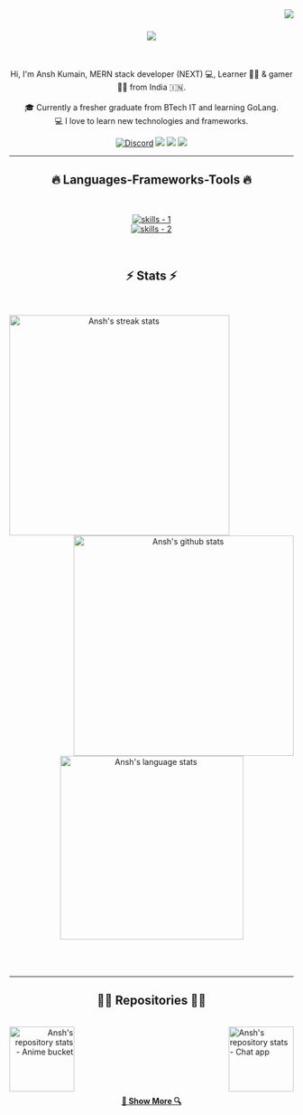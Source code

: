 <!-- profile view count -->
<img align="right" src="https://komarev.com/ghpvc/?username=vector17002">

<!-- introduction -->
<h1 align="center">
  <a href="https://git.io/typing-svg">
    <img src="https://readme-typing-svg.herokuapp.com/?lines=Hi+There!+👋;+Myself+Ansh!;&center=true&size=30">
  </a>
</h1>

<br />
<!-- about me -->
<p align="center">
  Hi, I'm Ansh Kumain, MERN stack developer (NEXT) 💻,  Learner 👨‍💻 &  gamer 🦸‍♂️ from India 🇮🇳.
  <br />
  <br />
  🎓 Currently a fresher graduate from BTech IT and learning GoLang.
  <br />
  💻 I love to learn new technologies and frameworks.
  <br />
</p>

<!-- social handles -->
<div align="center"> 
  <!-- discord -->
  <a href="https://discord.gg/Auj27uRv"><img alt="Discord" title="Discord" src="https://img.shields.io/badge/-Discord-7289DA?style=for-the-badge&logo=discord&logoColor=white"/></a>
  <!-- twitter -->
  <a href="https://twitter.com/ansh_kumain" target="_blank"><img src="https://img.shields.io/badge/X-000000?style=for-the-badge&logo=x&logoColor=white" target="_blank"></a> 
  <!-- gmail -->
  <a href="mailto:anshk17002@gmail.com"><img src="https://img.shields.io/badge/-Gmail-%23333?style=for-the-badge&logo=gmail&logoColor=white" target="_blank"></a>
  <!-- linkedin -->
  <a href="https://www.linkedin.com/in/ansh-kumain/" target="_blank"><img src="https://img.shields.io/badge/-LinkedIn-%230077B5?style=for-the-badge&logo=linkedin&logoColor=white" target="_blank"></a> 
</div>

<hr />
<!-- skills -->
<h2 align="center">🔥 Languages-Frameworks-Tools 🔥</h2>
<br />
<p align="center">
  <a href="https://skillicons.dev">
      <!-- first row -->
      <picture>
          <source media="(prefers-color-scheme: dark)" srcset="https://skillicons.dev/icons?i=git%2Creact%2Cnodejs%2Cgithub%2Cjavascript%2Ccss%2Cexpress%2Ctailwind%2Cstyledcomponents%2Cnextjs%2Chtml%2Ctypescript%2Cdocker%2Credis&theme=dark" />
<source media="(prefers-color-scheme: light), (prefers-color-scheme: no-preference)" srcset="https://skillicons.dev/icons?i=git%2Creact%2Cnodejs%2Cgithub%2Cjavascript%2Ccss%2Cexpress%2Ctailwind%2Cnextjs%2Chtml%2Ctypescript%2Cdocker%2Credis&theme=light" />
          <img src="https://skillicons.dev/icons?i=git%2Creact%2Cnodejs%2Cgithub%2Cjavascript%2Ccss%2Cexpress%2Ctailwind%2Cnextjs%2Chtml%2Ctypescript%2Cdocker%2Credis&theme=light" alt="skills - 1" />
        </picture>
          <br />
          <!-- second row -->
          <picture>
            <source media="(prefers-color-scheme: dark)" srcset="https://skillicons.dev/icons?i=bootstrap%2Cmongodb%2Credux%2Clinux%2Cvscode%2Cnetlify%2Cvercel%2Cpostman%2Cvim%2Cgo&theme=dark" />
            <source media="(prefers-color-scheme: light), (prefers-color-scheme: no-preference)" srcset="https://skillicons.dev/icons?i=bootstrap%2Cmongodb%2Credux%2Clinux%2Cvscode%2Cnetlify%2Cvercel%2Cpostman%2Cvim%2Cgo&theme=light" />
            <img src="https://skillicons.dev/icons?i=bootstrap%2Cmongodb%2Credux%2Clinux%2Cvscode%2Cnetlify%2Cvercel%2Cpostman%2Cvim%2Cgo&theme=light" alt="skills - 2" />
        </picture>

  </a>
</p>
<br />
<!-- stats -->
<h2 align="center">⚡ Stats ⚡</h2>
<br />
<p align=center>
<!-- first row -->
  <div align=center>
  <!-- streak stats -->
    <a href="https://github.com/denvercoder1/github-readme-streak-stats" title="Go to Source">
      <picture>
        <source media="(prefers-color-scheme: dark)" srcset="https://github-readme-streak-stats.herokuapp.com/?user=vector17002&theme=react&hide_border=true" />
        <source media="(prefers-color-scheme: light), (prefers-color-scheme: no-preference)" srcset="https://github-readme-streak-stats.herokuapp.com/?user=vector17002&theme=default&border=61dafb" />
        <img align="left" width=390 src="https://github-readme-streak-stats.herokuapp.com/?user=vector17002&theme=default&border=61dafb" alt="Ansh's streak stats" />
      </picture>
    </a>
  <!-- github stats -->
    <a href="https://github.com/anuraghazra/github-readme-stats" title="Go to Source">
      <picture>
        <source media="(prefers-color-scheme: dark)" srcset="https://github-readme-stats.vercel.app/api?username=vector17002&show_icons=true&theme=react&hide_border=true" />
        <source media="(prefers-color-scheme: light), (prefers-color-scheme: no-preference)" srcset="https://github-readme-stats.vercel.app/api?username=vector17002&show_icons=true&theme=default&border_color=61dafb" />
        <img align="right" width=390 src="https://github-readme-stats.vercel.app/api?username=vector17002&show_icons=true&theme=default&border_color=61dafb" alt="Ansh's github stats" />
      </picture>
    </a>
  </div>
  <!-- space -->
  <br /><br /><br /><br /><br /><br /><br /><br /><br />
<!-- second row -->
  <div align=center>
  <!-- language stats -->
    <a href="https://github.com/anuraghazra/github-readme-stats" title="Go to Source">
      <picture>
        <source media="(prefers-color-scheme: dark)" srcset="https://github-readme-stats.vercel.app/api/top-langs/?username=vector17002&langs_count=8&theme=react&layout=compact&border_color=61dafb&hide_border=true" />
        <source media="(prefers-color-scheme: light), (prefers-color-scheme: no-preference)" srcset="https://github-readme-stats.vercel.app/api/top-langs/?username=vector17002&langs_count=8&layout=compact&border_color=61dafb" />
        <img align="center" width=325 src="https://github-readme-stats.vercel.app/api/top-langs/?username=vector17002&langs_count=8&layout=compact&border_color=61dafb" alt="Ansh's language stats" />
      </picture>
    </a>
  </div>
  <!-- spaces -->
  <br />
  <br />
  <br />
<hr />

<!-- repositories -->
<h2 align="center">👨‍💻 Repositories 👨‍💻</h2>
<br />
<!-- first row -->
<div width="100%" align="center">
<!-- repo 1 -->
  <a align="right" href="https://github.com/vector17002/animbuketsu" title="Anime bucket">
    <picture>
      <source media="(prefers-color-scheme: dark)" srcset="https://github-readme-stats.vercel.app/api/pin/?username=vector17002&repo=animbuketsu&theme=react&border_color=61dafb&border_radius=10" />
      <source media="(prefers-color-scheme: light), (prefers-color-scheme: no-preference)" srcset="https://github-readme-stats.vercel.app/api/pin/?username=vector17002&repo=animbuketsu&theme=graywhite&border_radius=10" />
      <img align="left" height="115" src="https://github-readme-stats.vercel.app/api/pin/?username=vector17002&repo=animbuketsu&theme=graywhite&border_radius=10" alt="Ansh's repository stats - Anime bucket" />
    </picture>
  </a>
<!-- repo 2 -->
  <a align="left" href="https://github.com/vector17002/slackcord" title="Chat Application">
    <picture>
      <source media="(prefers-color-scheme: dark)" srcset="https://github-readme-stats.vercel.app/api/pin/?username=vector17002&repo=slackcord&theme=react&border_color=61dafb&border_radius=10" />
      <source media="(prefers-color-scheme: light), (prefers-color-scheme: no-preference)" srcset="https://github-readme-stats.vercel.app/api/pin/?username=vector17002&repo=slackcord&theme=graywhite&border_radius=10" />
      <img align="right" height="115" src="https://github-readme-stats.vercel.app/api/pin/?username=vector17002&repo=slackcord&theme=graywhite&border_radius=10" alt="Ansh's repository stats - Chat app" />
    </picture>
</a>
</div>
<br/><br/><br/><br/><br/><br/>
<!-- show more repos -->
<h4 align="center">
  <a href="https://github.com/vector17002?tab=repositories" title="Show Repositories">🔎 Show More 🔍</a>
</h4>
